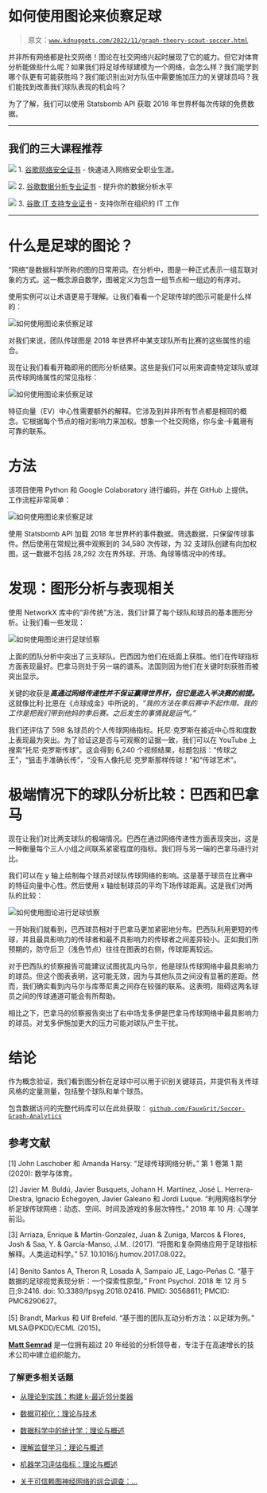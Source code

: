 # 如何使用图论来侦察足球

> 原文：[`www.kdnuggets.com/2022/11/graph-theory-scout-soccer.html`](https://www.kdnuggets.com/2022/11/graph-theory-scout-soccer.html)

并非所有网络都是社交网络！图论在社交网络兴起时展现了它的威力。但它对体育分析能做些什么呢？如果我们将足球传球建模为一个网络，会怎么样？我们能学到哪个队更有可能获胜吗？我们能识别出对方队伍中需要施加压力的关键球员吗？我们能找到改善我们球队表现的机会吗？

为了了解，我们可以使用 Statsbomb API 获取 2018 年世界杯每次传球的免费数据。

* * *

## 我们的三大课程推荐

![](img/0244c01ba9267c002ef39d4907e0b8fb.png) 1\. [谷歌网络安全证书](https://www.kdnuggets.com/google-cybersecurity) - 快速进入网络安全职业生涯。

![](img/e225c49c3c91745821c8c0368bf04711.png) 2\. [谷歌数据分析专业证书](https://www.kdnuggets.com/google-data-analytics) - 提升你的数据分析水平

![](img/0244c01ba9267c002ef39d4907e0b8fb.png) 3\. [谷歌 IT 支持专业证书](https://www.kdnuggets.com/google-itsupport) - 支持你所在组织的 IT 工作

* * *

# 什么是足球的图论？

“网络”是数据科学所称的图的日常用词。在分析中，图是一种正式表示一组互联对象的方式。这一概念源自数学，图被定义为包含一组节点和一组边的有序对。

使用实例可以让术语更易于理解。让我们看看一个足球传球的图示可能是什么样的：

![如何使用图论来侦察足球](img/179d0370db613f23ade4b16a166cebda.png)

对我们来说，团队传球图是 2018 年世界杯中某支球队所有比赛的这些属性的组合。

现在让我们看看开箱即用的图形分析结果。这些是我们可以用来调查特定球队或球员传球网络属性的常见指标：

![如何使用图论来侦察足球](img/e39d374eb9a2db365bb19ea262d56bd2.png)

特征向量（EV）中心性需要额外的解释。它涉及到并非所有节点都是相同的概念。它根据每个节点的相对影响力来加权。想象一个社交网络，你与金·卡戴珊有可靠的联系。

# 方法

该项目使用 Python 和 Google Colaboratory 进行编码，并在 GitHub 上提供。工作流程非常简单：

![如何使用图论来侦察足球](img/f23ec118cf10539584793241c3bc7588.png)

使用 Statsbomb API 加载 2018 年世界杯的事件数据。筛选数据，只保留传球事件。然后使用在常规比赛中观察到的 34,580 次传球，为 32 支球队创建有向加权图。这一数据不包括 28,292 次在界外球、开场、角球等情况中的传球。

# 发现：图形分析与表现相关

使用 NetworkX 库中的“非传统”方法，我们计算了每个球队和球员的基本图形分析。让我们看一些发现：

![如何使用图论进行足球侦察](img/866cd4faf241605e63945df2e14d917b.png)

上面的团队分析中突出了三支球队。巴西因为他们在纸面上获胜。他们在传球指标方面表现最好。巴拿马则处于另一端的谱系。法国则因为他们在关键时刻获胜而被突出显示。

关键的收获是***高通过网络传递性并不保证赢得世界杯，但它是进入半决赛的前提。*** 这就像比利·比恩在《点球成金》中所说的，*“我的方法在季后赛中不起作用。我的工作是把我们带到他妈的季后赛。之后发生的事情就是运气。”*

我们还评估了 598 名球员的个人传球网络指标。托尼·克罗斯在接近中心性和度数上表现最为突出。为了验证这是否与可观察的证据一致，我们可以在 YouTube 上搜索“托尼·克罗斯传球”。这会得到 6,240 个视频结果，标题包括：“传球之王”，“狙击手准确长传”，“没有人像托尼·克罗斯那样传球！”和“传球艺术”。

# 极端情况下的球队分析比较：巴西和巴拿马

现在让我们对比两支球队的极端情况。巴西在通过网络传递性方面表现突出，这是一种衡量每个三人小组之间联系紧密程度的指标。我们将与另一端的巴拿马进行对比。

我们可以在 y 轴上绘制每个球员对球队传球网络的影响。这是基于球员在比赛中的特征向量中心性。然后使用 x 轴绘制球员的平均下场传球距离。这是我们对两队的比较：

![如何使用图论进行足球侦察](img/848627c6973de3d327c388488aa6e2e5.png)

一开始我们就看到，巴西球员相对于巴拿马更加紧密地分布。巴西队利用更短的传球，并且最具影响力的传球者和最不具影响力的传球者之间差异较小。正如我们所预期的，防守后卫（浅色节点）往往在图表的右侧，传球距离较远。

对于巴西队的侦察报告可能建议试图扰乱内马尔，他是球队传球网络中最具影响力的球员。但这个图表表明，这可能无效，因为与其他队员之间没有显著的差距。然而，我们确实看到内马尔与库蒂尼奥之间存在较强的联系。这表明，阻碍这两名球员之间的传球通道可能会有所帮助。

相比之下，巴拿马的侦察报告突出了右中场戈多伊是巴拿马传球网络中最具影响力的球员。对戈多伊施加更大的压力可能对球队产生干扰。

# 结论

作为概念验证，我们看到图分析在足球中可以用于识别关键球员，并提供有关传球风格的定量测量，包括整个球队和单个球员。

包含数据访问的完整代码库可以在此处获取： [`github.com/FauxGrit/Soccer-Graph-Analytics`](https://github.com/FauxGrit/Soccer-Graph-Analytics)

## 参考文献

[1] John Laschober 和 Amanda Harsy. “足球传球网络分析。” 第 1 卷第 1 期 (2020): 数学与体育。

[2] Javier M. Buldú, Javier Busquets, Johann H. Martínez, José L. Herrera-Diestra, Ignacio Echegoyen, Javier Galeano 和 Jordi Luque. “利用网络科学分析足球传球网络：动态、空间、时间及游戏的多层次特性。” 2018 年 10 月: 心理学前沿。

[3] Arriaza, Enrique & Martin-Gonzalez, Juan & Zuniga, Marcos & Flores, Josh & Saa, Y. & García-Manso, J.M.. (2017). “将图和复杂网络应用于足球指标解释。人类运动科学。” 57\. 10.1016/j.humov.2017.08.022。

[4] Benito Santos A, Theron R, Losada A, Sampaio JE, Lago-Peñas C. “基于数据的足球视觉表现分析：一个探索性原型。” Front Psychol. 2018 年 12 月 5 日;9:2416\. doi: 10.3389/fpsyg.2018.02416\. PMID: 30568611; PMCID: PMC6290627。

[5] Brandt, Markus 和 Ulf Brefeld. “基于图的团队互动分析方法：以足球为例。” MLSA@PKDD/ECML (2015)。

**[Matt Semrad](https://www.linkedin.com/in/mattsemrad)** 是一位拥有超过 20 年经验的分析领导者，专注于在高速增长的技术公司中建立组织能力。

### 了解更多相关话题

+   [从理论到实践：构建 k-最近邻分类器](https://www.kdnuggets.com/2023/06/theory-practice-building-knearest-neighbors-classifier.html)

+   [数据可视化：理论与技术](https://www.kdnuggets.com/data-visualization-theory-and-techniques)

+   [数据科学中的统计学：理论与概述](https://www.kdnuggets.com/statistics-in-data-science-theory-and-overview)

+   [理解监督学习：理论与概述](https://www.kdnuggets.com/understanding-supervised-learning-theory-and-overview)

+   [机器学习评估指标：理论与概述](https://www.kdnuggets.com/machine-learning-evaluation-metrics-theory-and-overview)

+   [关于可信赖图神经网络的综合调查：…](https://www.kdnuggets.com/2022/05/comprehensive-survey-trustworthy-graph-neural-networks-privacy-robustness-fairness-explainability.html)
